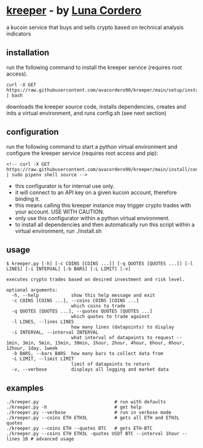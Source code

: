 # [kreeper](https://github.com/avacordero90/kreeper) - by [Luna Cordero](https://lunacordero.com)
a kucoin service that buys and sells crypto based on technical analysis indicators

## installation
run the following command to install the kreeper service (requires root access).
```
curl -X GET https://raw.githubusercontent.com/avacordero90/kreeper/main/setup/install.sh | bash
```
downloads the kreeper source code, installs dependencies, creates and inits a virtual environment, and runs config.sh (see next section)

## configuration
run the following command to start a python virtual environment and configure the kreeper service (requires root access and pip):
```
<!-- curl -X GET https://raw.githubusercontent.com/avacordero90/kreeper/main/install/config.sh | sudo pipenv shell source -->
```
* this configurator is for internal use only.
* it will connect to an API key on a given kucoin account, therefore binding it.
* this means calling this kreeper instance may trigger crypto trades with your account. USE WITH CAUTION.
* only use this configurator within a python virtual environment.
* to install all dependencies and then automatically run this script within a virtual environment, run ./install.sh

## usage
```
$ kreeper.py [-h] [-c COINS [COINS ...]] [-q QUOTES [QUOTES ...]] [-l LINES] [-i INTERVAL] [-b BARS] [-L LIMIT] [-v]

executes crypto trades based on desired investment and risk level.

optional arguments:
  -h, --help            show this help message and exit
  -c COINS [COINS ...], --coins COINS [COINS ...]
                        which coins to trade
  -q QUOTES [QUOTES ...], --quotes QUOTES [QUOTES ...]
                        which quotes to trade against
  -l LINES, --lines LINES
                        how many lines (datapoints) to display
  -i INTERVAL, --interval INTERVAL
                        what interval of datapoints to request -- 1min, 3min, 5min, 15min, 30min, 1hour, 2hour, 4hour, 6hour, 8hour, 12hour, 1day, 1week
  -b BARS, --bars BARS  how many bars to collect data from
  -L LIMIT, --limit LIMIT
                        limit of datapoints to return
  -v, --verbose         displays all logging and market data
```


## examples
```
./kreeper.py                            # run with defaults
./kreeper.py -h                         # get help
./kreeper.py --verbose                  # run in verbose mode
./kreeper.py --coins ETH ETH3L          # gets all ETH and ETH3L quotes
./kreeper.py --coins ETH --quotes BTC   # gets ETH-BTC
./kreeper.py --coins ETH ETH3L -quotes USDT BTC --interval 1hour --lines 10 # advanced usage
```